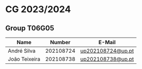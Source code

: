 # CG 2023/2024

## Group T06G05
| Name             | Number    | E-Mail             |
| ---------------- | --------- | ------------------ |
| André Silva        | 202108724 | up202108724@up.pt                |
| João Teixeira      | 202108738 | up202108738@up.pt                |
